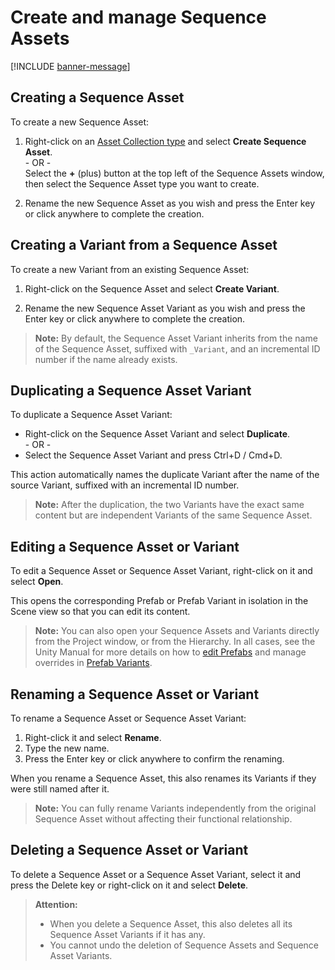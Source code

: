 # Create and manage Sequence Assets

[!INCLUDE [banner-message](banner-message.md)]

## Creating a Sequence Asset

To create a new Sequence Asset:

1.  Right-click on an [Asset Collection type](concepts.md#asset-collections) and select **Create Sequence Asset**.
    <br />- OR -
    <br />Select the **+** (plus) button at the top left of the Sequence Assets window, then select the Sequence Asset type you want to create.

2.  Rename the new Sequence Asset as you wish and press the Enter key or click anywhere to complete the creation.

## Creating a Variant from a Sequence Asset

To create a new Variant from an existing Sequence Asset:

1.  Right-click on the Sequence Asset and select **Create Variant**.

2.  Rename the new Sequence Asset Variant as you wish and press the Enter key or click anywhere to complete the creation.

>**Note:** By default, the Sequence Asset Variant inherits from the name of the Sequence Asset, suffixed with `_Variant`, and an incremental ID number if the name already exists.

## Duplicating a Sequence Asset Variant

To duplicate a Sequence Asset Variant:

* Right-click on the Sequence Asset Variant and select **Duplicate**.
<br />- OR -
* Select the Sequence Asset Variant and press Ctrl+D / Cmd+D.

This action automatically names the duplicate Variant after the name of the source Variant, suffixed with an incremental ID number.

>**Note:** After the duplication, the two Variants have the exact same content but are independent Variants of the same Sequence Asset.

## Editing a Sequence Asset or Variant

To edit a Sequence Asset or Sequence Asset Variant, right-click on it and select **Open**. 

This opens the corresponding Prefab or Prefab Variant in isolation in the Scene view so that you can edit its content.

>**Note:** You can also open your Sequence Assets and Variants directly from the Project window, or from the Hierarchy. In all cases, see the Unity Manual for more details on how to [edit Prefabs](https://docs.unity3d.com/2020.1/Documentation/Manual/EditingInPrefabMode.html) and manage overrides in [Prefab Variants](https://docs.unity3d.com/Manual/PrefabVariants.html).

## Renaming a Sequence Asset or Variant

To rename a Sequence Asset or Sequence Asset Variant:
1. Right-click it and select **Rename**.
2. Type the new name.
3. Press the Enter key or click anywhere to confirm the renaming.

When you rename a Sequence Asset, this also renames its Variants if they were still named after it.

>**Note:** You can fully rename Variants independently from the original Sequence Asset without affecting their functional relationship.

## Deleting a Sequence Asset or Variant

To delete a Sequence Asset or a Sequence Asset Variant, select it and press the Delete key or right-click on it and select **Delete**.

>**Attention:**
>* When you delete a Sequence Asset, this also deletes all its Sequence Asset Variants if it has any.
>* You cannot undo the deletion of Sequence Assets and Sequence Asset Variants.
